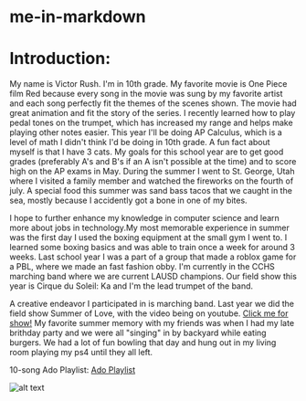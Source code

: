 # me-in-markdown
# Introduction:
My name is Victor Rush. I'm in 10th grade. My favorite movie is One Piece film Red because every song in the movie was sung by my favorite artist and each song perfectly fit the themes of the scenes shown. The movie had great animation and fit the story of the series. I recently learned how to play pedal tones on the trumpet, which has increased my range and helps make playing other notes easier. This year I'll be doing AP Calculus, which is a level of math I didn't think I'd be doing in 10th grade. A fun fact about myself is that I have 3 cats. My goals for this school year are to get good grades (preferably A's and B's if an A isn't possible at the time) and to score high on the AP exams in May. During the summer I went to St. George, Utah where I visited a family member and watched the fireworks on the fourth of july. A special food this summer was sand bass tacos that we caught in the sea, mostly because I accidently got a bone in one of my bites.

 I hope to further enhance my knowledge in computer science and learn more about jobs in technology.My most memorable experience in summer was the first day I used the boxing equipment at the small gym I went to. I learned some boxing basics and was able to train once a week for around 3 weeks. Last school year I was a part of a group that made a roblox game for a PBL, where we made an fast fashion obby. I'm currently in the CCHS marching band where we are current LAUSD champions. Our field show this year is Cirque du Soleil: Ka and I'm the lead trumpet of the band.

 A creative endeavor I participated in is marching band. Last year we did the field show Summer of Love, with the video being on youtube. [Click me for show!] My favorite summer memory with my friends was when I had my late brithday party and we were all "singing" in by backyard while eating burgers. We had a lot of fun bowling that day and hung out in my living room playing my ps4 until they all left.

 10-song Ado Playlist: [Ado Playlist]
 
 ![alt text](image.png)

[Click me for show!]: https://www.youtube.com/watch?v=2z-NUs2mkQ8
[Ado Playlist]: https://open.spotify.com/playlist/77cZdauLxFQMYTs0HzWKPv?si=893a38a8d6904eb8&pt=d67de7a7e792f2945afbfa8b0bd3c0d0